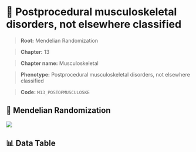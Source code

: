 # 🧪 Postprocedural musculoskeletal disorders, not elsewhere classified

> **Root:** Mendelian Randomization

> **Chapter:** 13  

> **Chapter name:** Musculoskeletal

> **Phenotype:** Postprocedural musculoskeletal disorders, not elsewhere classified  

> **Code:** `M13_POSTOPMUSCULOSKE`

## 🧬 Mendelian Randomization  

<img src="/MR/Figures/Forward/M13_POSTOPMUSCULOSKE.png"/>

## 📊 Data Table

<CsvTableMRF src="/public/MR/Data/Forward/M13_POSTOPMUSCULOSKE.csv"/>
